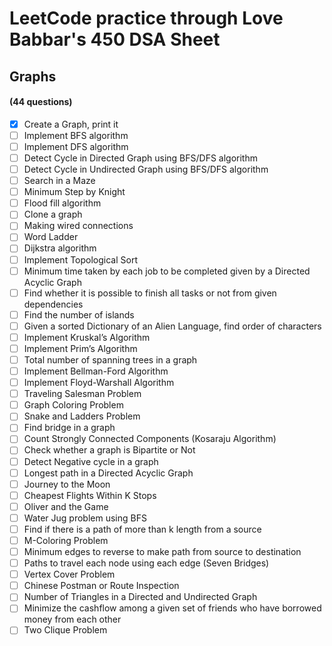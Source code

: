 <h1> LeetCode practice through Love Babbar's 450 DSA Sheet </h1>
<h2>Graphs </h2> 
<h4>(44 questions)</h4>

- [X] Create a Graph, print it
- [ ] Implement BFS algorithm
- [ ] Implement DFS algorithm
- [ ] Detect Cycle in Directed Graph using BFS/DFS algorithm
- [ ] Detect Cycle in Undirected Graph using BFS/DFS algorithm
- [ ] Search in a Maze
- [ ] Minimum Step by Knight
- [ ] Flood fill algorithm
- [ ] Clone a graph
- [ ] Making wired connections
- [ ] Word Ladder
- [ ] Dijkstra algorithm
- [ ] Implement Topological Sort
- [ ] Minimum time taken by each job to be completed given by a Directed Acyclic Graph
- [ ] Find whether it is possible to finish all tasks or not from given dependencies
- [ ] Find the number of islands
- [ ] Given a sorted Dictionary of an Alien Language, find order of characters
- [ ] Implement Kruskal’s Algorithm
- [ ] Implement Prim’s Algorithm
- [ ] Total number of spanning trees in a graph
- [ ] Implement Bellman-Ford Algorithm
- [ ] Implement Floyd-Warshall Algorithm
- [ ] Traveling Salesman Problem
- [ ] Graph Coloring Problem
- [ ] Snake and Ladders Problem
- [ ] Find bridge in a graph
- [ ] Count Strongly Connected Components (Kosaraju Algorithm)
- [ ] Check whether a graph is Bipartite or Not
- [ ] Detect Negative cycle in a graph
- [ ] Longest path in a Directed Acyclic Graph
- [ ] Journey to the Moon
- [ ] Cheapest Flights Within K Stops
- [ ] Oliver and the Game
- [ ] Water Jug problem using BFS
- [ ] Find if there is a path of more than k length from a source
- [ ] M-Coloring Problem
- [ ] Minimum edges to reverse to make path from source to destination
- [ ] Paths to travel each node using each edge (Seven Bridges)
- [ ] Vertex Cover Problem
- [ ] Chinese Postman or Route Inspection
- [ ] Number of Triangles in a Directed and Undirected Graph
- [ ] Minimize the cashflow among a given set of friends who have borrowed money from each other
- [ ] Two Clique Problem
